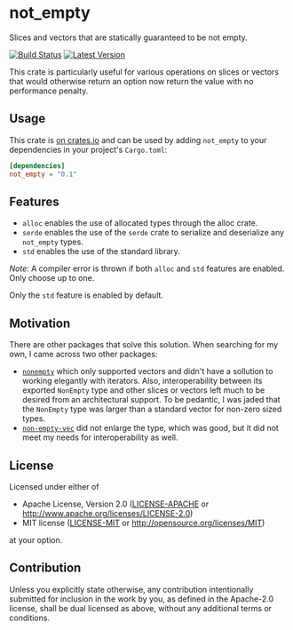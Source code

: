# not_empty

Slices and vectors that are statically guaranteed to be not empty.

[![Build Status]][actions]
[![Latest Version]][crates.io]

This crate is particularly useful for various operations on slices or vectors
that would otherwise return an option now return the value with no performance
penalty.

[Build Status]: https://img.shields.io/github/workflow/status/seancroach/not_empty/ci?logo=github
[actions]: https://github.com/seancroach/not_empty/actions/workflows/ci.yml
[Latest Version]: https://img.shields.io/crates/v/not_empty?logo=rust
[crates.io]: https://crates.io/crates/not_empty

## Usage

This crate is [on crates.io][crates] and can be used by adding `not_empty`
to your dependencies in your project's `Cargo.toml`:

```toml
[dependencies]
not_empty = "0.1"
```

[crates]: https://crates.io/crates/not_empty

## Features

- `alloc` enables the use of allocated types through the alloc crate.
- `serde` enables the use of the `serde` crate to serialize and deserialize
  any `not_empty` types.
- `std` enables the use of the standard library.

*Note*: A compiler error is thrown if both `alloc` and `std` features are
enabled. Only choose up to one.

Only the `std` feature is enabled by default.

## Motivation

There are other packages that solve this solution. When searching for my own,
I came across two other packages:

* [`nonempty`] which only supported vectors and didn't have a sollution to
  working elegantly with iterators. Also, interoperability between its exported
  `NonEmpty` type and other slices or vectors left much to be desired from an
  architectural support. To be pedantic, I was jaded that the `NonEmpty` type
  was larger than a standard vector for non-zero sized types.
* [`non-empty-vec`] did not enlarge the type, which was good, but it did not
  meet my needs for interoperability as well.

[`nonempty`]: https://docs.rs/nonempty
[`non-empty-vec`]: https://docs.rs/non-empty-vec

## License

Licensed under either of

-   Apache License, Version 2.0
    ([LICENSE-APACHE](LICENSE-APACHE) or http://www.apache.org/licenses/LICENSE-2.0)
-   MIT license
    ([LICENSE-MIT](LICENSE-MIT) or http://opensource.org/licenses/MIT)

at your option.

## Contribution

Unless you explicitly state otherwise, any contribution intentionally submitted
for inclusion in the work by you, as defined in the Apache-2.0 license, shall be
dual licensed as above, without any additional terms or conditions.
